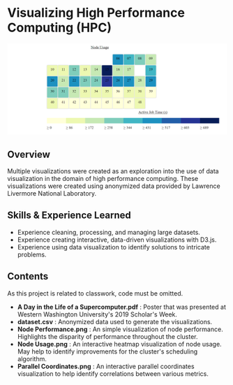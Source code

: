 # Visualizing High Performance Computing (HPC)

![Node Usage Visualization](https://raw.githubusercontent.com/mcculls5/Project-Showcase/master/High_Performance_Computing/Node%20Usage.png)

## Overview
Multiple visualizations were created as an exploration into the use of data visualization in the domain of high performance computing. These visualizations were created using anonymized data provided by Lawrence Livermore National Laboratory.

## Skills & Experience Learned
- Experience cleaning, processing, and managing large datasets.
- Experience creating interactive, data-driven visualizations with D3.js.
- Experience using data visualization to identify solutions to intricate problems.

## Contents
As this project is related to classwork, code must be omitted.
- **A Day in the Life of a Supercomputer.pdf** : Poster that was presented at Western Washington University's 2019 Scholar's Week.
- **dataset.csv** : Anonymized data used to generate the visualizations.
- **Node Performance.png** : An simple visualization of node performance. Highlights the disparity of performance throughout the cluster.
- **Node Usage.png** : An interactive heatmap visualization of node usage. May help to identify improvements for the cluster's scheduling algorithm.
- **Parallel Coordinates.png** : An interactive parallel coordinates visualization to help identify correlations between various metrics.